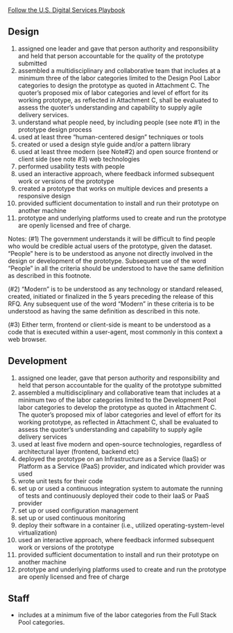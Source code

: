 [Follow the U.S. Digital Services Playbook](https://playbook.cio.gov/)

## Design

1. assigned one leader and gave that person authority and responsibility and held that person accountable for the quality of the prototype submitted
1. assembled a multidisciplinary and collaborative team that includes at a minimum three of the labor categories limited to the Design Pool Labor categories to design the prototype as quoted in Attachment C. The quoter’s proposed mix of labor categories and level of effort for its working prototype, as reflected in Attachment C, shall be evaluated to assess the quoter’s understanding and capability to supply agile delivery services.
1. understand what people need, by including people (see note #1) in the prototype design process
1. used at least three “human-centered design” techniques or tools
1. created or used a design style guide and/or a pattern library
1. used at least three modern (see Note#2) and open source frontend or client side (see note #3) web technologies 
1. performed usability tests with people
1. used an interactive approach, where feedback informed subsequent work or versions of the prototype
1. created a prototype that works on multiple devices and presents a responsive design
1. provided sufficient documentation to install and run their prototype on another machine
1. prototype and underlying platforms used to create and run the prototype are openly licensed and free of charge.

Notes: (#1) The government understands it will be difficult to find people who would be credible
actual users of the prototype, given the dataset. “People” here is to be understood as anyone not
directly involved in the design or development of the prototype. Subsequent use of the word
“People” in all the criteria should be understood to have the same definition as described in this
footnote.

(#2) “Modern” is to be understood as any technology or standard released, created, initiated or
finalized in the 5 years preceding the release of this RFQ. Any subsequent use of the word
“Modern” in these criteria is to be understood as having the same definition as described in this
note.

(#3) Either term, frontend or client-side is meant to be understood as a code that is executed
within a user-agent, most commonly in this context a web browser.

## Development

1. assigned one leader, gave that person authority and responsibility and held that person accountable for the quality of the prototype submitted
1. assembled a multidisciplinary and collaborative team that includes at a minimum two of the labor categories limited to the Development Pool labor categories to develop the prototype as quoted in Attachment C. The quoter’s proposed mix of labor categories and level of effort for its working prototype, as reflected in Attachment C, shall be evaluated to assess the quoter’s understanding and capability to supply agile delivery services
1. used at least five modern and open-source technologies, regardless of architectural layer (frontend, backend etc)
1. deployed the prototype on an Infrastructure as a Service (IaaS) or Platform as a Service (PaaS) provider, and indicated which provider was used
1. wrote unit tests for their code
1. set up or used a continuous integration system to automate the running of tests and continuously deployed their code to their IaaS or PaaS provider
1. set up or used configuration management
1. set up or used continuous monitoring
1. deploy their software in a container (i.e., utilized operating-system-level virtualization)
1. used an interactive approach, where feedback informed subsequent work or versions of the prototype 
1. provided sufficient documentation to install and run their prototype on another machine
1. prototype and underlying platforms used to create and run the prototype are openly licensed and free of charge 

## Staff

- includes at a minimum five of the labor categories from the Full Stack Pool categories.